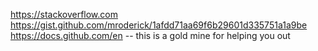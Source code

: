https://stackoverflow.com
https://gist.github.com/mroderick/1afdd71aa69f6b29601d335751a1a9be
https://docs.github.com/en -- this is a gold mine for helping you out
